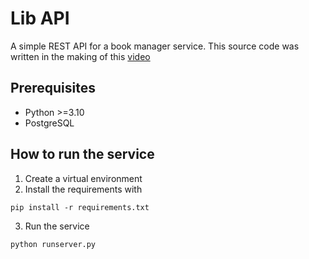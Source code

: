 # Lib API
A simple REST API for a book manager service. This source code was written in the making of this [video](https://youtu.be/I8WiIXMDydw)


## Prerequisites
- Python >=3.10
- PostgreSQL


## How to run the service
1. Create a virtual environment
2. Install the requirements with
```console
pip install -r requirements.txt
```

3. Run the service
```console
python runserver.py
```

